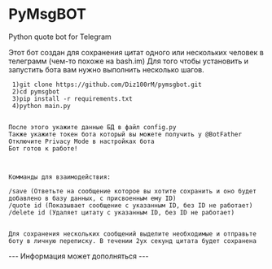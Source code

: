 # PyMsgBOT
Python quote bot for Telegram

Этот бот создан для сохранения цитат одного или нескольких человек в телеграмм (чем-то похоже на bash.im)
Для того чтобы установить и запустить бота вам нужно выполнить несколько шагов.



```
 1)git clone https://github.com/Diz100rM/pymsgbot.git
 2)cd pymsgbot
 3)pip install -r requirements.txt
 4)python main.py


После этого укажите данные БД в файл config.py
Также укажите токен бота который вы можете получить у @BotFather
Отключите Privacy Mode в настройках бота
Бот готов к работе!



Комманды для взаимодействия:

/save (Ответьте на сообщение которое вы хотите сохранить и оно будет добавлено в базу данных, с присвоенным ему ID)
/quote id (Показывает сообщение с указанным ID, без ID не работает)
/delete id (Удаляет цитату с указанным ID, без ID не работает)


Для сохранения нескольких сообщений выделите необходимые и отправьте боту в личную переписку. В течении 2ух секунд цитата будет сохранена

```

--- Информация может дополняться ---
